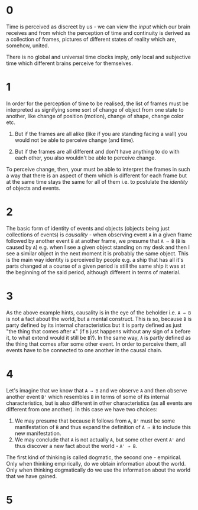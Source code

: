 0 
==

Time is perceived as discreet by us - we can view the *input* which our brain receives and from which the perception of time and continuity is derived as a collection of frames, pictures of different states of reality which are, somehow, united. 

There is no global and universal time clocks imply, only local and subjective time which different brains perceive for themselves. 

1
==

In order for the perception of time to be realised, the list of frames must be interpreted as signifying some sort of change of object from one state to another, like change of position (motion), change of shape, change color etc.

1. But if the frames are all alike (like if you are standing facing a wall) you would not be able to perceive change (and time). 

2. But if the frames are all different and don't have anything to do with each other, you also wouldn't be able to perceive change. 

To perceive change, then, your must be able to interpret the frames in such a way that there is an aspect of them which is different for each frame but at the same time stays the same for all of them i.e. to postulate the *identity* of objects and events. 

2
==

The basic form of identity of events and objects (objects being just collections of events) is *causality* - when observing event `A` in a given frame followed by another event `B` at another frame, we presume that `A ⇒ B` (`B` is caused by `A`) e.g. when I see a given object standing on my desk and then I see a similar object in the next moment it is probably the same object. This is the main way identity is perceived by people e.g. a ship that has all it's parts changed at a course of a given period is still the same ship it was at the beginning of the said period, although different in terms of material. 

3
==

As the above example hints, causality is in the eye of the beholder i.e. `A ⇒ B` is not a fact about the world, but a mental construct. This is so, because `B` is party defined by its internal characteristics but it is party defined as just "the thing that comes after `A`" (if `B` just happens without any sign of `A` before it, to what extend would it still be `B`?). In the same way, `A` is partly defined as the thing that comes after some other event. In order to perceive them, all events have to be connected to one another in the causal chain.

4
==

Let's imagine that we know that `A ⇒ B` and we observe `A` and then observe another event `B'` which resembles `B` in terms of some of its internal characteristics, but is also different in other characteristics (as all events are different from one another). In this case we have two choices:

1. We may presume that because it follows from `A`, `B'` must be some manifestation of `B` and thus expand the definition of `A ⇒ B` to include this new manifestation.
2. We may conclude  that `A` is not actually `A`, but some other event `A'` and thus discover a new fact about the world - `A' ⇒ B`.

The first kind of thinking is called dogmatic, the second one - empirical. Only when thinking empirically, do we obtain information about the world. Only when thinking dogmatically do we use the information about the world that we have gained.

5
===

